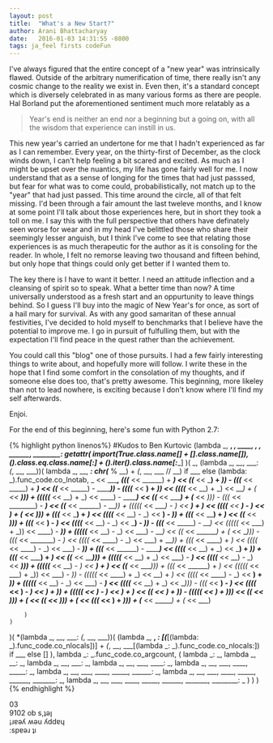 ```yaml
---
layout: post
title:  "What's a New Start?"
author: Arani Bhattacharyay
date:   2016-01-03 14:31:55 -0800
tags: ja_feel firsts codeFun
---
```



I've always figured that the entire concept of a "new year" was intrinsically flawed. Outside of the arbitrary numerification of time, there really isn't any cosmic change to the reality we exist in. Even then, it's a standard concept which is diversely celebrated in as many various forms as there are people. Hal Borland put the aforementioned sentiment much more relatably as a 

>Year's end is neither an end nor a beginning but a going on, with all the wisdom that experience can instill in us.

This new year's carried an undertone for me that I hadn't experienced as far as I can remember. Every year, on the thirty-first of December, as the clock winds down, I can't help feeling a bit scared and excited. As much as I might be upset over the nuantics, my life has gone fairly well for me. I now understand that as a sense of longing for the times that had just passsed, but fear for what was to come could, probabilistically, not match up to the "year" that had just passed. This time around the circle, all of that felt missing. I'd been through a fair amount the last tweleve months, and I know at some point I'll talk about those experiences here, but in short they took a toll on me. I say this with the full perspective that others have definately seen worse for wear and in my head I've belittled those who share their seemingly lesser anguish, but I think I've come to see that relating those experiences is as much therapeutic for the author as it is consoling for the reader. In whole, I felt no remorse leaving two thousand and fifteen behind, but only hope that things could only get better if I wanted them to.

The key there is I have to want it better. I need an attitude inflection and a cleansing of spirit so to speak. What a better time than now? A time universally understood as a fresh start and an oppurtunity to leave things behind. So I guess I'll buy into the magic of New Year's for once, as sort of a hail mary for survival. As with any good samaritan of these annual festivities, I've decided to hold myself to benchmarks that I believe have the potential to improve me. I go in pursuit of fulfulling them, but with the expectation I'll find peace in the quest rather than the achievement.

You could call this "blog" one of those pursuits. I had a few fairly interesting things to write about, and hopefully more will follow. I write these in the hope that I find some comfort in the consolation of my thoughts, and if someone else does too, that's pretty awesome. This beginning, more likeley than not to lead nowhere, is exciting because I don't know where I'll find my self afterwards. 

Enjoi.


For the end of this beginning, here's some fun with Python 2.7:

{% highlight python linenos%}
#Kudos to Ben Kurtovic
(lambda _, __, ___, ____, _____, ______, _______, ________:
    getattr(
        __import__(True.__class__.__name__[_] + [].__class__.__name__[__]),
        ().__class__.__eq__.__class__.__name__[:__] +
        ().__iter__().__class__.__name__[_____:________]
    )(
        _, (lambda _, __, ___: _(_, __, ___))(
            lambda _, __, ___:
                chr(___ % __) + _(_, __, ___ // __) if ___ else
                (lambda: _).func_code.co_lnotab,
            _ << ________,
			(((_____ << ______) + _______) << ((_______ << _____) + ___)) - (((_______ << _____) + _______) << ((_______ << _____) - _______)) - ((((___ << __) + _)) << ((((___ << __) + _) << ____) + (_ << __))) + (((((___ << __) + _) << ____) - _______) << ((___ << ______) + (___ << _))) - (((_ << ________) - ___) << ((___ << ______) - ___)) + (((((_ << ____) - _) << __) + _) << ((((___ << __) - _) << ____) + (___ << _))) + (((_______ << ___) + _) << ((((___ << __) - _) << ____) - ___)) + (((_______ << ____) + ___) << ((_____ << _____))) + (((_____ << ____) - _) << ((((_____ << __) - _) << ___) - _)) - (((___ << _____) - ___) << (((((_ << ___) + _)) << ____) - ___)) + (((((___ << __) - _) << ___) - ___) << ((_ << _______) + (_ << __))) - (((_ << _______) - _) << ((((_ << ____) - _) << ___) + ___)) + (((_ << ____) + _) << ((((_ << ____) - _) << ___) - ___)) + (((___ << ______) - _______) << ((((___ << __) + _) << ___) + _)) + (((___ << _____) + _) << ((___ << _____))) + (((((___ << __) + _) << ___) - ___) << ((((___ << __) - _) << ___))) + (((((___ << __) - _) << ___) + _) << ((_____ << ____))) + (((_ << ______) + _) << (((((_ << ___) + _)) << ___) - _)) - (((((_ << ____) + _) << __) + _) << ((((_ << ____) - _) << __) + _)) + (((((___ << __) - _) << ___) - ___) << ((((___ << __) + _) << __))) - (((_ << ____) - _) << ((((___ << __) - _) << __) + _)) + (((((_ << ____) - _) << __) + _) << ((_ << _____) + _)) - (((((_ << ___) + _))) << ((_______ << __))) + (_______ << ((_____ << __))) + (___ << (((___ << __) + _))) + (_____ << ______) + (_ << ___)

        )
    )
)(
    *(lambda _, __, ___: _(_, __, ___))(
        (lambda _, __, ___:
            [__(___[(lambda: _).func_code.co_nlocals])] +
            _(_, __, ___[(lambda _: _).func_code.co_nlocals:]) if ___ else []
        ),
        lambda _: _.func_code.co_argcount,
        (
            lambda _: _,
            lambda _, __: _,
            lambda _, __, ___: _,
            lambda _, __, ___, ____: _,
            lambda _, __, ___, ____, _____: _,
            lambda _, __, ___, ____, _____, ______: _,
            lambda _, __, ___, ____, _____, ______, _______: _,
            lambda _, __, ___, ____, _____, ______, _______, ________: _
        )
    )
)
{% endhighlight %}

03   
9102 ob s,ʇǝן   
¡ɹɐǝʎ ʍǝu ʎddɐɥ   
:spɐǝɹ ʇı




